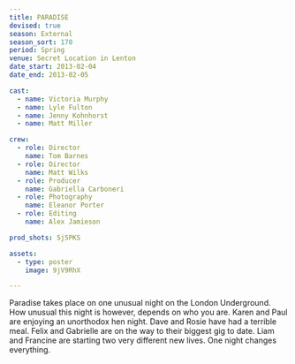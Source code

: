 ```yaml
---
title: PARADISE
devised: true
season: External
season_sort: 170
period: Spring
venue: Secret Location in Lenton
date_start: 2013-02-04
date_end: 2013-02-05

cast:
  - name: Victoria Murphy
  - name: Lyle Fulton
  - name: Jenny Kohnhorst
  - name: Matt Miller

crew:
  - role: Director
    name: Tom Barnes
  - role: Director
    name: Matt Wilks
  - role: Producer
    name: Gabriella Carboneri
  - role: Photography
    name: Eleanor Porter
  - role: Editing
    name: Alex Jamieson

prod_shots: 5j5PKS

assets:
  - type: poster
    image: 9jV9RhX

---
```

Paradise takes place on one unusual night on the London Underground.
How unusual this night is however, depends on who you are.
Karen and Paul are enjoying an unorthodox hen night.
Dave and Rosie have had a terrible meal.
Felix and Gabrielle are on the way to their biggest gig to date.
Liam and Francine are starting two very different new lives.
One night changes everything.
